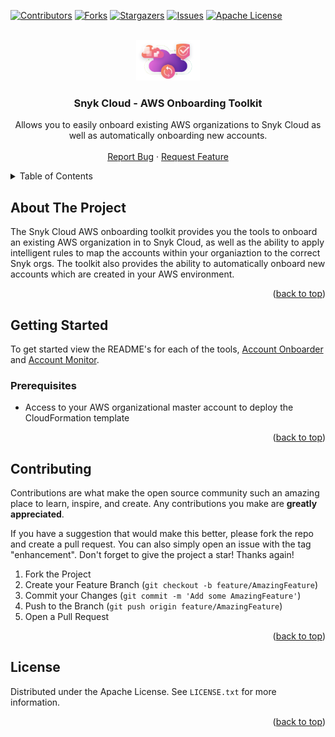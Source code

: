 <!-- Improved compatibility of back to top link: See: https://github.com/othneildrew/Best-README-Template/pull/73 -->
<a name="readme-top"></a>
<!--
*** Thanks for checking out the Best-README-Template. If you have a suggestion
*** that would make this better, please fork the repo and create a pull request
*** or simply open an issue with the tag "enhancement".
*** Don't forget to give the project a star!
*** Thanks again! Now go create something AMAZING! :D
-->



<!-- PROJECT SHIELDS -->
<!--
*** I'm using markdown "reference style" links for readability.
*** Reference links are enclosed in brackets [ ] instead of parentheses ( ).
*** See the bottom of this document for the declaration of the reference variables
*** for contributors-url, forks-url, etc. This is an optional, concise syntax you may use.
*** https://www.markdownguide.org/basic-syntax/#reference-style-links
-->
[![Contributors][contributors-shield]][contributors-url]
[![Forks][forks-shield]][forks-url]
[![Stargazers][stars-shield]][stars-url]
[![Issues][issues-shield]][issues-url]
[![Apache License][license-shield]][license-url]



<!-- PROJECT LOGO -->
<br />
<div align="center">
  <a href="https://github.com/snyk-labs/snyk-cloud-aws-importer">
    <img src="images/snyk_cloud.png" alt="Logo" width="102" height="65">
  </a>

<h3 align="center">Snyk Cloud - AWS Onboarding Toolkit</h3>

  <p align="center">
    Allows you to easily onboard existing AWS organizations to Snyk Cloud as well as automatically onboarding new accounts.
    <br />
    <br />
    <a href="https://github.com/snyk-labs/snyk-cloud-aws-importer/issues">Report Bug</a>
    ·
    <a href="https://github.com/snyk-labs/snyk-cloud-aws-importer/issues">Request Feature</a>
  </p>
</div>



<!-- TABLE OF CONTENTS -->
<details>
  <summary>Table of Contents</summary>
  <ol>
    <li>
      <a href="#about-the-project">About The Project</a>
    </li>
    <li>
      <a href="#getting-started">Getting Started</a>
      <ul>
        <li><a href="#prerequisites">Prerequisites</a></li>
        <li><a href="#installation">Installation</a></li>
      </ul>
    </li>
    <li><a href="#usage">Usage</a></li>
    <li><a href="#roadmap">Roadmap</a></li>
    <li><a href="#contributing">Contributing</a></li>
    <li><a href="#license">License</a></li>
    <li><a href="#contact">Contact</a></li>
    <li><a href="#acknowledgments">Acknowledgments</a></li>
  </ol>
</details>



<!-- ABOUT THE PROJECT -->
## About The Project

The Snyk Cloud AWS onboarding toolkit provides you the tools to onboard an existing AWS organization in to Snyk Cloud, as well as the ability to apply intelligent rules to map the accounts within your organiaztion to the correct Snyk orgs. The toolkit also provides the ability to automatically onboard new accounts which are created in your AWS environment.  

<p align="right">(<a href="#readme-top">back to top</a>)</p>


<!-- GETTING STARTED -->
## Getting Started

To get started view the README's for each of the tools, [Account Onboarder](account_onboarder/README.md) and [Account Monitor](account_monitor/README.md).

### Prerequisites

* Access to your AWS organizational master account to deploy the CloudFormation template


<p align="right">(<a href="#readme-top">back to top</a>)</p>


<!-- CONTRIBUTING -->
## Contributing

Contributions are what make the open source community such an amazing place to learn, inspire, and create. Any contributions you make are **greatly appreciated**.

If you have a suggestion that would make this better, please fork the repo and create a pull request. You can also simply open an issue with the tag "enhancement".
Don't forget to give the project a star! Thanks again!

1. Fork the Project
2. Create your Feature Branch (`git checkout -b feature/AmazingFeature`)
3. Commit your Changes (`git commit -m 'Add some AmazingFeature'`)
4. Push to the Branch (`git push origin feature/AmazingFeature`)
5. Open a Pull Request

<p align="right">(<a href="#readme-top">back to top</a>)</p>



<!-- LICENSE -->
## License

Distributed under the Apache License. See `LICENSE.txt` for more information.

<p align="right">(<a href="#readme-top">back to top</a>)</p>


<!-- MARKDOWN LINKS & IMAGES -->
<!-- https://www.markdownguide.org/basic-syntax/#reference-style-links -->
[contributors-shield]: https://img.shields.io/github/contributors/snyk-labs/snyk-cloud-aws-importer.svg?style=for-the-badge
[contributors-url]: https://github.com/snyk-labs/snyk-cloud-aws-importer/graphs/contributors
[forks-shield]: https://img.shields.io/github/forks/snyk-labs/snyk-cloud-aws-importer.svg?style=for-the-badge
[forks-url]: https://github.com/snyk-labs/snyk-cloud-aws-importer/network/members
[stars-shield]: https://img.shields.io/github/stars/snyk-labs/snyk-cloud-aws-importer.svg?style=for-the-badge
[stars-url]: https://github.com/snyk-labs/snyk-cloud-aws-importer/stargazers
[issues-shield]: https://img.shields.io/github/issues/snyk-labs/snyk-cloud-aws-importer.svg?style=for-the-badge
[issues-url]: https://github.com/snyk-labs/snyk-cloud-aws-importer/issues
[license-shield]: https://img.shields.io/github/license/snyk-labs/snyk-cloud-aws-importer.svg?style=for-the-badge
[license-url]: https://github.com/snyk-labs/snyk-cloud-aws-importer/blob/master/LICENSE.txt